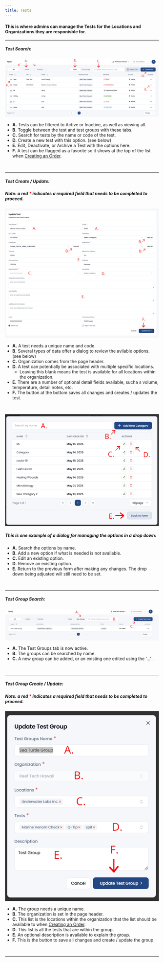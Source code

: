```yaml
---
title: Tests
---
```


#### This is where admins can manage the Tests for the Locations and Organizations they are responisble for.


<hr />

##### Test Search:

![Dashboard Screenshot](/src/assets/screenPrints/testsSearch.png)

- **A.** Tests can be filtered to Active or Inactive, as well as viewing all.
- **B.** Toggle between the test and test groups with these tabs.
- **C.** Search for tests by the name or code of the test.
- **D.** Create a new test with this option. (see below)
- **E.** Edit, Deactivate, or Archive a Test with the options here.
- **F.** A test can be flagged as a favorite so it shows at the top of the list when [Creating an Order](/orders/add_edit/).

<br />

<hr />

##### Test Create / Update:
##### Note: a red <b style="color: red;">*</b> indicates a required field that needs to be completed to proceed.

![Dashboard Screenshot](/src/assets/screenPrints/testEdit1.png)

- **A.** A test needs a unique name and code.
- **B.** Several types of data offer a dialog to review the avilable options. (see below)
- **C.** Organization comes from the page header.
- **D.** A test can potentially be associated with multiple specific locations.
    - Leaving this blank means the test is available for all locations within the organization.
- **E.** There are a number of optional detail fields available, sucha s volume, temperature, detail notes, etc.
- **F.** The button at the bottom saves all changes and creates / updates the test.

<br />

![Dashboard Screenshot](/src/assets/screenPrints/testEdit2.png)
##### This is one example of a dialog for managing the options in a drop down:
- **A.** Search the options by name.
- **B.** Add a new option if what is needed is not available.
- **C.** Edit an existing option.
- **D.** Remove an existing option.
- **E.** Return to the previous form after making any changes.  The drop down being adjusted will still need to be set.

<br />

<hr />

##### Test Group Search:

![Dashboard Screenshot](/src/assets/screenPrints/testsSearch2Group.png)

- **A.** The Test Groups tab is now active.
- **B.** The groups can be searched by name.
- **C.** A new group can be added, or an existing one edited using the '...' .

<br />

<hr />

##### Test Group Create / Update:
##### Note: a red <b style="color: red;">*</b> indicates a required field that needs to be completed to proceed.

![Dashboard Screenshot](/src/assets/screenPrints/testEdit2Group.png)

- **A.** The group needs a unique name.
- **B.** The organization is set in the page header.
- **C.** This list is the locations within the organization that the list should be available to when [Creating an Order](/orders/add_edit/).
- **D.** This list is all the tests that are within the group.
- **E.** An optional description is available to explain the group.
- **F.** This is the button to save all changes and create / update the group.

<br />


<hr />
